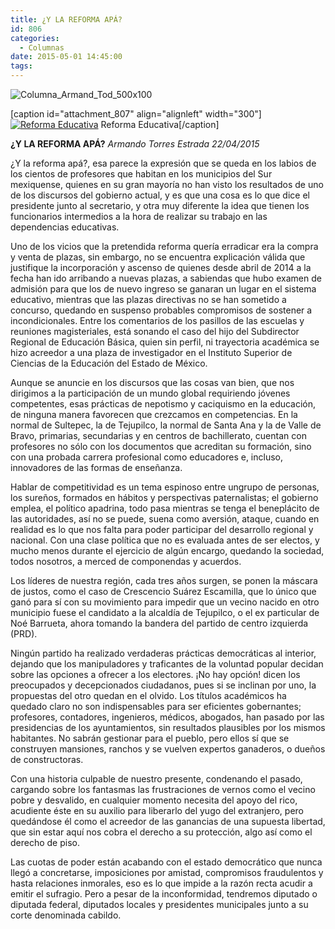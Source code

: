 ```yaml
---
title: ¿Y LA REFORMA APÁ?
id: 806
categories:
  - Columnas
date: 2015-05-01 14:45:00
tags:
---
```


![Columna_Armand_Tod_500x100](http://www.laredsemanario.com/wp-content/uploads/2015/04/Columna_Armand_Tod_500x100.png)

[caption id="attachment_807" align="alignleft" width="300"][![Reforma Educativa](http://www.laredsemanario.com/wp-content/uploads/2015/05/columna_armand_tod_num03-300x202.jpg)](http://www.laredsemanario.com/wp-content/uploads/2015/05/columna_armand_tod_num03.jpg) Reforma Educativa[/caption]

**¿Y LA REFORMA APÁ?**
_Armando Torres Estrada
22/04/2015_

¿Y la reforma apá?, esa parece la expresión que se queda en los labios de los cientos de profesores que habitan en los municipios del Sur mexiquense, quienes en su gran mayoría no han visto los resultados de uno de los discursos del gobierno actual, y es que una cosa es lo que dice el presidente junto al secretario, y otra muy diferente la idea que tienen los funcionarios intermedios a la hora de realizar su trabajo en las dependencias educativas.

Uno de los vicios que la pretendida reforma quería erradicar era la compra y venta de plazas, sin embargo, no se encuentra explicación válida que justifique la incorporación y ascenso de quienes desde abril de 2014 a la fecha han ido arribando a nuevas plazas, a sabiendas que hubo examen de admisión para que los de nuevo ingreso se ganaran un lugar en el sistema educativo, mientras que las plazas directivas no se han sometido a concurso, quedando en suspenso probables compromisos de sostener a incondicionales. Entre los comentarios de los pasillos de las escuelas y reuniones magisteriales, está sonando el caso del hijo del Subdirector Regional de Educación Básica, quien sin perfil, ni trayectoria académica se hizo acreedor a una plaza de investigador en el Instituto Superior de Ciencias de la Educación del Estado de México.

Aunque se anuncie en los discursos que las cosas van bien, que nos dirigimos a la participación de un mundo global requiriendo jóvenes competentes, esas prácticas de nepotismo y caciquismo en la educación, de ninguna manera favorecen que crezcamos en competencias. En la normal de Sultepec, la de Tejupilco, la normal de Santa Ana y la de Valle de Bravo, primarias, secundarias y en centros de bachillerato, cuentan con profesores no sólo con los documentos que acreditan su formación, sino con una probada carrera profesional como educadores e, incluso, innovadores de las formas de enseñanza.

Hablar de competitividad es un tema espinoso entre ungrupo de personas, los sureños, formados en hábitos y perspectivas paternalistas; el gobierno emplea, el político apadrina, todo pasa mientras se tenga el beneplácito de las autoridades, así no se puede, suena como aversión, ataque, cuando en realidad es lo que nos falta para poder participar del desarrollo regional y nacional. Con una clase política que no es evaluada antes de ser electos, y mucho menos durante el ejercicio de algún encargo, quedando la sociedad, todos nosotros, a merced de componendas y acuerdos.

Los líderes de nuestra región, cada tres años surgen, se ponen la máscara de justos, como el caso de Crescencio Suárez Escamilla, que lo único que ganó para sí con su movimiento para impedir que un vecino nacido en otro municipio fuese el candidato a la alcaldía de Tejupilco, o el ex particular de Noé Barrueta, ahora tomando la bandera del partido de centro izquierda (PRD).

Ningún partido ha realizado verdaderas prácticas democráticas al interior, dejando que los manipuladores y traficantes de la voluntad popular decidan sobre las opciones a ofrecer a los electores. ¡No hay opción! dicen los preocupados y decepcionados ciudadanos, pues si se inclinan por uno, la propuestas del otro quedan en el olvido. Los títulos académicos ha quedado claro no son indispensables para ser eficientes gobernantes; profesores, contadores, ingenieros, médicos, abogados, han pasado por las presidencias de los ayuntamientos, sin resultados plausibles por los mismos habitantes. No sabrán gestionar para el pueblo, pero ellos sí que se construyen mansiones, ranchos y se vuelven expertos ganaderos, o dueños de constructoras.

Con una historia culpable de nuestro presente, condenando el pasado, cargando sobre los fantasmas las frustraciones de vernos como el vecino pobre y desvalido, en cualquier momento necesita del apoyo del rico, acudiente éste en su auxilio para liberarlo del yugo del extranjero, pero quedándose él como el acreedor de las ganancias de una supuesta libertad, que sin estar aquí nos cobra el derecho a su protección, algo así como el derecho de piso.

Las cuotas de poder están acabando con el estado democrático que nunca llegó a concretarse, imposiciones por amistad, compromisos fraudulentos y hasta relaciones inmorales, eso es lo que impide a la razón recta acudir a emitir el sufragio. Pero a pesar de la inconformidad, tendremos diputado o diputada federal, diputados locales y presidentes municipales junto a su corte denominada cabildo.